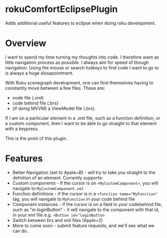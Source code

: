 # rokuComfortEclipsePlugin
Adds additional useful features to eclipse when doing roku development.

# Overview
I want to spend my time turning my thoughts into code.
I therefore want as little navigation process as possible. I always aim for speed of though navigation. Using the mouse or search hotkeys to find code I want to go to is always a huge dissapointment.

With Roku scenegraph development, one can find themselves having to constantly move between a few files. These are:

 - node file (.xml)
 - code behind file (.brs)
 - (if doing MVVM) a ViewModel file (.brs).
 
If I am on a particular element in a .xml file, such as a function definition, or a custom component, then I want to be able to go straight to that element with a keypress.

This is the point of this plugin.

# Features
 - Better Navigation (set to Apple+B) - will try to take you straight to the defnition of an element. Currently supports:
  - Custom components - If the cursor is on `<MyCustomComponent>`, you will navigate to `MyCustomComponent.xml`
  - Function definitions - if the cursor is in a `<function name="MyFunction"` tag, you will navigate to `MyFunction` in your code behind file
  - Component instances - if the cursor is on a field in your codebehind file, such as "m.loginButton" - it will navigate to the component with that id, in your xml file e.g. `<Button id="loginButton`
 - Switch between brs and xml files (Apple+2)
 - More to come soon - submit feature requests, and we'll see what we can do.
 
